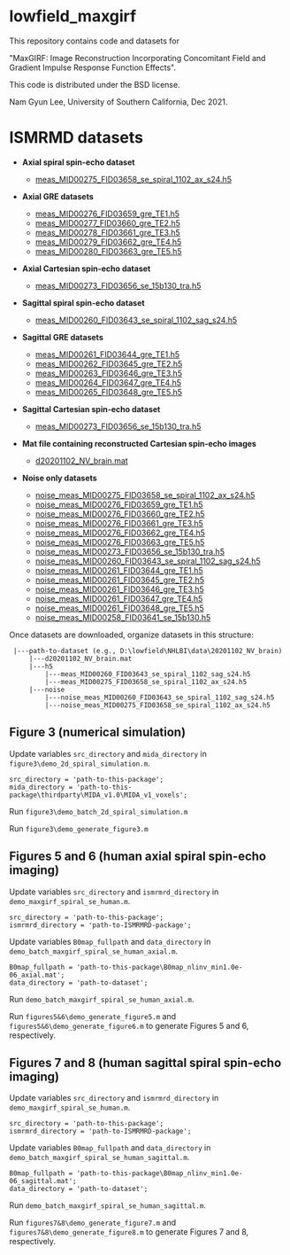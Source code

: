 # lowfield_maxgirf

This repository contains code and datasets for

"MaxGIRF: Image Reconstruction Incorporating Concomitant
Field and Gradient Impulse Response Function Effects".

This code is distributed under the BSD license.

Nam Gyun Lee, University of Southern California, Dec 2021.

# ISMRMD datasets

* **Axial spiral spin-echo dataset** 
  - [meas_MID00275_FID03658_se_spiral_1102_ax_s24.h5](https://drive.google.com/file/d/1M5bMNL2bWOsEqaKKpHBPQLHVSesq-Lx2/view?usp=sharing)

* **Axial GRE datasets**

  - [meas_MID00276_FID03659_gre_TE1.h5](https://drive.google.com/file/d/1oNQJP_fau6dZoS5EXGtUk8yQ75Bkb7GV/view?usp=sharing)  
  - [meas_MID00277_FID03660_gre_TE2.h5](https://drive.google.com/file/d/1T5czOtlOezgHWib8Teoz1JBZE_bMtg4F/view?usp=sharing)
  - [meas_MID00278_FID03661_gre_TE3.h5](https://drive.google.com/file/d/1zhbBxD9RJ0v4JIcsmbH6_Rv0NfkSDggb/view?usp=sharing) 
  - [meas_MID00279_FID03662_gre_TE4.h5](https://drive.google.com/file/d/1hE9suU9RN0c8LdPuwzgOt6N4M_0y9daV/view?usp=sharing)
  - [meas_MID00280_FID03663_gre_TE5.h5](https://drive.google.com/file/d/1Stp4XnRI91sbJ2eBa6VLALIoKrKnKsfY/view?usp=sharing)

* **Axial Cartesian spin-echo dataset**
  - [meas_MID00273_FID03656_se_15b130_tra.h5](https://drive.google.com/file/d/1CCgAoHHitQ4UkIdaBVrXqA9qxW7YABlB/view?usp=sharing)

* **Sagittal spiral spin-echo dataset**
  - [meas_MID00260_FID03643_se_spiral_1102_sag_s24.h5](https://drive.google.com/file/d/1NOh64QtBmbyImTiHzzqwuV_GXiyfvvAR/view?usp=sharing)

* **Sagittal GRE datasets**
  - [meas_MID00261_FID03644_gre_TE1.h5](https://drive.google.com/file/d/11wJrXucCl9j7Q1LXP3SClGrycmmaatWu/view?usp=sharing)
  - [meas_MID00262_FID03645_gre_TE2.h5](https://drive.google.com/file/d/1aep6XWc8Ijjjw2nFGCCagTu2wLzLFP6W/view?usp=sharing)
  - [meas_MID00263_FID03646_gre_TE3.h5](https://drive.google.com/file/d/1d3-0V6vniSekO160inIsLdCujF20UjjS/view?usp=sharing)
  - [meas_MID00264_FID03647_gre_TE4.h5](https://drive.google.com/file/d/1xMWlx6UWcBdMAcqjkT49vLj-3JYHYGJO/view?usp=sharing)
  - [meas_MID00265_FID03648_gre_TE5.h5](https://drive.google.com/file/d/1TySk-_X00Sx7cXTfWDRc7YeH1U2P-SNH/view?usp=sharing)

* **Sagittal Cartesian spin-echo dataset**
  - [meas_MID00273_FID03656_se_15b130_tra.h5](https://drive.google.com/file/d/1PK79_QYW82A33nqXM2sTkXpb11HsKxrD/view?usp=sharing)

* **Mat file containing reconstructed Cartesian spin-echo images**
  - [d20201102_NV_brain.mat](https://drive.google.com/file/d/1yU42YylEXz8YH_UbEsBLQceD0ywTYFfb/view?usp=sharing)

* **Noise only datasets**
  - [noise_meas_MID00275_FID03658_se_spiral_1102_ax_s24.h5](https://drive.google.com/file/d/1LpWtlNOvPFWWV_6lCJ2GMwjP0AyM1qt8/view?usp=sharing)
  - [noise_meas_MID00276_FID03659_gre_TE1.h5](https://drive.google.com/file/d/1EGSKo5qSrLfusbYnECRTG3Jqib-DcPMp/view?usp=sharing)
  - [noise_meas_MID00276_FID03660_gre_TE2.h5](https://drive.google.com/file/d/1hTlesOJvDV6R4aQduOP_1T9QdT-sKGcQ/view?usp=sharing)
  - [noise_meas_MID00276_FID03661_gre_TE3.h5](https://drive.google.com/file/d/1arMDTIoAMz3-_otCQlQPsFhLKchEdG5k/view?usp=sharing)
  - [noise_meas_MID00276_FID03662_gre_TE4.h5](https://drive.google.com/file/d/1WL_zA2CmvMHc8DjriCUU9D-A61ZicfkK/view?usp=sharing)
  - [noise_meas_MID00276_FID03663_gre_TE5.h5](https://drive.google.com/file/d/1SQaDExFkGq9fUoPZnJoorW0jWbNSpzc9/view?usp=sharing)
  - [noise_meas_MID00273_FID03656_se_15b130_tra.h5](https://drive.google.com/file/d/1WXC0YfERL8yTGisEU1suVL-EZel8DgQy/view?usp=sharing)
  - [noise_meas_MID00260_FID03643_se_spiral_1102_sag_s24.h5](https://drive.google.com/file/d/1ZCwd5p3zht53_2bskfFNuAZnXUXfOIHl/view?usp=sharing)
  - [noise_meas_MID00261_FID03644_gre_TE1.h5](https://drive.google.com/file/d/1rO0JGqbDSCRjkSE6xv0bInTgfWxkdYxl/view?usp=sharing)
  - [noise_meas_MID00261_FID03645_gre_TE2.h5](https://drive.google.com/file/d/1ZkfxvxBhUhZVFkKcS0FdMBPkmI8--xTi/view?usp=sharing)
  - [noise_meas_MID00261_FID03646_gre_TE3.h5](https://drive.google.com/file/d/1w-ZTvYwrdeMe5KtCgPzVOtrAnRJEVdAE/view?usp=sharing)
  - [noise_meas_MID00261_FID03647_gre_TE4.h5](https://drive.google.com/file/d/1U3joLbogiJZEySx-08UfXzKVz1Hwkq_9/view?usp=sharing)
  - [noise_meas_MID00261_FID03648_gre_TE5.h5](https://drive.google.com/file/d/17LRHCkYv5OL-7agkSe336m90mgp49UOR/view?usp=sharing)
  - [noise_meas_MID00258_FID03641_se_15b130.h5](https://drive.google.com/file/d/1flg3lO7K3dxnZOigjV7xIkifH1UE--kO/view?usp=sharing)


Once datasets are downloaded, organize datasets in this structure:
 
     |---path-to-dataset (e.g., D:\lowfield\NHLBI\data\20201102_NV_brain)
         |---d20201102_NV_brain.mat
         |---h5
             |---meas_MID00260_FID03643_se_spiral_1102_sag_s24.h5
             |---meas_MID00275_FID03658_se_spiral_1102_ax_s24.h5
         |---noise
             |---noise_meas_MID00260_FID03643_se_spiral_1102_sag_s24.h5
             |---noise_meas_MID00275_FID03658_se_spiral_1102_ax_s24.h5
 

## Figure 3 (numerical simulation)

Update variables `src_directory` and `mida_directory` in `figure3\demo_2d_spiral_simulation.m`.

    src_directory = 'path-to-this-package';
    mida_directory = 'path-to-this-package\thirdparty\MIDA_v1.0\MIDA_v1_voxels';
 
Run `figure3\demo_batch_2d_spiral_simulation.m`

Run `figure3\demo_generate_figure3.m`
 
## Figures 5 and 6 (human axial spiral spin-echo imaging)

Update variables `src_directory` and `ismrmrd_directory` in `demo_maxgirf_spiral_se_human.m`.

    src_directory = 'path-to-this-package';
    ismrmrd_directory = 'path-to-ISMRMRD-package';

Update variables `B0map_fullpath` and `data_directory` in `demo_batch_maxgirf_spiral_se_human_axial.m`.

    B0map_fullpath = 'path-to-this-package\B0map_nlinv_min1.0e-06_axial.mat';
    data_directory = 'path-to-dataset';

Run `demo_batch_maxgirf_spiral_se_human_axial.m`.

Run `figures5&6\demo_generate_figure5.m` and `figures5&6\demo_generate_figure6.m` to generate Figures 5 and 6, respectively.

## Figures 7 and 8 (human sagittal spiral spin-echo imaging)

Update variables `src_directory` and `ismrmrd_directory` in `demo_maxgirf_spiral_se_human.m`.

    src_directory = 'path-to-this-package';
    ismrmrd_directory = 'path-to-ISMRMRD-package';

Update variables `B0map_fullpath` and `data_directory` in `demo_batch_maxgirf_spiral_se_human_sagittal.m`.

    B0map_fullpath = 'path-to-this-package\B0map_nlinv_min1.0e-06_sagittal.mat';
    data_directory = 'path-to-dataset';

Run `demo_batch_maxgirf_spiral_se_human_sagittal.m`.

Run `figures7&8\demo_generate_figure7.m` and `figures7&8\demo_generate_figure8.m` to generate Figures 7 and 8, respectively.
